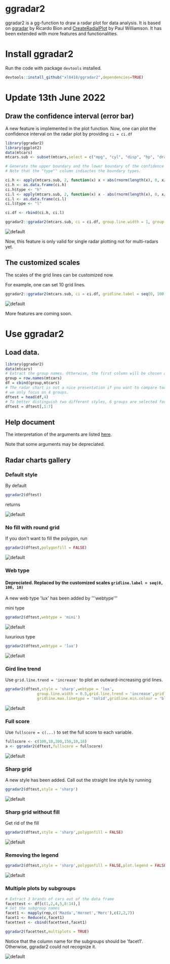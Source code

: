 # ggradar2
ggradar2 is a gg-function to draw a radar plot for data analysis. It is based on [ggradar](https://github.com/ricardo-bion/ggradar) by Ricardo Bion and [CreateRadialPlot](http://rstudio-pubs-static.s3.amazonaws.com/5795_e6e6411731bb4f1b9cc7eb49499c2082.html) by Paul Williamson. It has been extended with more features and functionalities. 

# Install ggradar2
Run the code with package `devtools` installed.

```R
devtools::install_github("xl0418/ggradar2",dependencies=TRUE)
```

# Update 13th June 2022

## Draw the confidence interval (error bar)

A new feature is implemented in the plot function. Now, one can plot the confidence interval on the radar plot by providing `ci = ci.df`

```R
library(ggradar2)
library(ggplot2)
data(mtcars)
mtcars.sub <- subset(mtcars,select = c("mpg", "cyl", "disp", "hp", "drat"))[1:4,]

# Generate the upper boundary and the lower boundary of the confidence interval.
# Note that the "type"" column indiactes the boundary types.

ci.h <- apply(mtcars.sub, 2, function(x) x + abs(rnorm(length(x), 0, x/10)))
ci.h <- as.data.frame(ci.h)
ci.h$type <- "h"
ci.l <- apply(mtcars.sub, 2, function(x) x - abs(rnorm(length(x), 0, x/10)))
ci.l <- as.data.frame(ci.l)
ci.l$type <- "l"

ci.df <- rbind(ci.h, ci.l)

ggradar2::ggradar2(mtcars.sub, ci = ci.df, group.line.width = 1, group.point.size = 2)

```

![default](https://github.com/xl0418/ggradar2gallery/blob/master/README_figures/plot_radar2_2.png)

Now, this feature is only valid for single radar plotting not for multi-radars yet.

## The customized scales

The scales of the grid lines can be customized now. 

For example, one can set 10 grid lines.

```R
ggradar2::ggradar2(mtcars.sub, ci = ci.df, gridline.label = seq(0, 100, 10),group.line.width = 1, group.point.size = 2)
```

![default](https://github.com/xl0418/ggradar2gallery/blob/master/README_figures/plot_3.png)


More features are coming soon.


# Use ggradar2
## Load data.

```R
library(ggradar2)
data(mtcars)
# Extract the group names. Otherwise, the first column will be chosen as the group names.
group = row.names(mtcars)
df = cbind(group,mtcars)
# The radar chart is not a nice presentation if you want to compare too many groups. Thus here 
# we only focus on 4 groups.
dftest = head(df,4)
# To better distinguish two different styles, 6 groups are selected for illustration.
dftest = dftest[,1:7]
```

## Help document
The interpretation of the arguments are listed [here](https://xl0418.github.io/2018/12/07/2018-12-07-ggradar2helpdocument/).

Note that some arguments may be depreciated. 

## Radar charts gallery
### Default style
By default

```R
ggradar2(dftest)
```

returns 

![default](https://github.com/xl0418/ggradar2gallery/blob/master/README_figures/roundfill.png)

### No fill with round grid
If you don't want to fill the polygon, run

```R
ggradar2(dftest,polygonfill = FALSE)
```

![default](https://github.com/xl0418/ggradar2gallery/blob/master/README_figures/roundnofill.png)

### Web type

#### Depreciated. Replaced by the customized scales `gridline.label = seq(0, 100, 10)`

A new web type 'lux' has been added by '''webtype'''

mini type

```R
ggradar2(dftest,webtype = 'mini')
```

![default](https://github.com/xl0418/ggradar2gallery/blob/master/README_figures/mini.png)

luxurious type

```R
ggradar2(dftest,webtype = 'lux')
```

![default](https://github.com/xl0418/ggradar2gallery/blob/master/README_figures/lux.png)


### Gird line trend
Use `grid.line.trend = 'increase'` to plot an outward-increasing grid lines.

```R
ggradar2(dftest,style = 'sharp',webtype = 'lux',
              group.line.width = 0.5,grid.line.trend = 'increase',gridline.min.linetype = 'solid',
              gridline.max.linetype = 'solid',gridline.min.colour = 'black',gridline.max.colour='black')
```

![default](https://github.com/xl0418/ggradar2gallery/blob/master/README_figures/trend.png)


### Full score
Use `fullscore = c(...)` to set the full score to each variable.

```R
fullscore <- c(100,10,300,150,10,10)
a <- ggradar2(dftest,fullscore = fullscore)
```

![default](https://github.com/xl0418/ggradar2gallery/blob/master/README_figures/fullscore.png)




### Sharp grid
A new style has been added. Call out the straight line style by running 

```R
ggradar2(dftest,style = 'sharp')
```

![default](https://github.com/xl0418/ggradar2gallery/blob/master/README_figures/straightfill.png)

### Sharp grid without fill
Get rid of the fill

```R
ggradar2(dftest,style = 'sharp',polygonfill = FALSE)
```

![default](https://github.com/xl0418/ggradar2gallery/blob/master/README_figures/straightnofill.png)

### Removing the legend 

```R
ggradar2(dftest,style = 'sharp',polygonfill = FALSE,plot.legend = FALSE)
```

![default](https://github.com/xl0418/ggradar2gallery/blob/master/README_figures/nolegend.png)

### Multiple plots by subgroups

```R
# Extract 3 brands of cars out of the data frame
facettest <- df[c(1,2,4,5,8:14),]
# Set the subgroup names
facet1 <- mapply(rep,c('Mazda','Hornet','Merc'),c(2,2,7))
facet1 <- Reduce(c,facet1)
facettest <- cbind(facettest,facet1)

ggradar2(facettest,multiplots = TRUE)
```
Notice that the column name for the subgroups should be 'facet1'. Otherwise, ggradar2 could not recognize it.

![default](https://github.com/xl0418/ggradar2gallery/blob/master/README_figures/multipleplotsbig.png)

